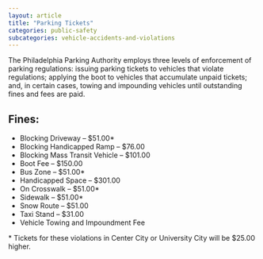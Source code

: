 ```yaml
---
layout: article
title: "Parking Tickets"
categories: public-safety
subcategories: vehicle-accidents-and-violations
---
```


The Philadelphia Parking Authority employs three levels of enforcement of parking regulations: issuing parking tickets to vehicles that violate regulations; applying the boot to vehicles that accumulate unpaid tickets; and, in certain cases, towing and impounding vehicles until outstanding fines and fees are paid.

## Fines:

- Blocking Driveway – $51.00*
- Blocking Handicapped Ramp – $76.00
- Blocking Mass Transit Vehicle – $101.00
- Boot Fee – $150.00
- Bus Zone – $51.00*
- Handicapped Space – $301.00
- On Crosswalk – $51.00*
- Sidewalk – $51.00*
- Snow Route – $51.00
- Taxi Stand – $31.00
- Vehicle Towing and Impoundment Fee

\* Tickets for these violations in Center City or University City will be $25.00 higher.